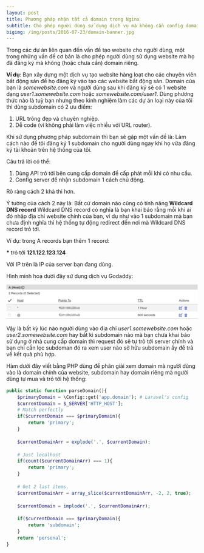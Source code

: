```yaml
---
layout: post
title: Phương pháp nhận tất cả domain trong Nginx
subtitle: Cho phép người dùng sử dụng dịch vụ mà không cần config domain
bigimg: /img/posts/2016-07-23/domain-banner.jpg
---
```


Trong các dự án liên quan đến vấn đề tạo website cho người dùng, một trong những vấn đề cơ bản là cho phép người dùng sử dụng website mà họ đã đăng ký mà không (hoặc chưa cần) domain riêng.

**Ví dụ**: Bạn xây dựng một dịch vụ tạo website hàng loạt cho các chuyên viên bất động sản để họ đăng ký vào tạo các website bất động sản. Domain của bạn là _somewebsite.com_ và người dùng sau khi đăng ký sẽ có 1 website dạng _user1.somewebsite.com_ hoặc _somewebsite.com/user1_. Dùng phương thức nào là tuỳ bạn nhưng theo kinh nghiệm làm các dự án loại này của tôi thì dùng subdomain có 2 ưu điểm:

1. URL trông đẹp và chuyên nghiệp.
2. Dễ code (vì không phải làm việc nhiều với URL router).

Khi sử dụng phương pháp subdomain thì bạn sẽ gặp một vấn đề là: Làm cách nào để tôi đăng ký 1 subdomain cho người dùng ngay khi họ vừa đăng ký tài khoản trên hệ thống của tôi.

Câu trả lời có thể:

1. Dùng API trỏ tới bên cung cấp domain để cấp phát mỗi khi có nhu cầu.
2. Config server để nhận subdomain 1 cách chủ động.

Rõ ràng cách 2 khả thi hơn.

Ý tưởng của cách 2 này là: Bất cứ domain nào cũng có tính năng **Wildcard DNS record**
Wildcard DNS record có nghĩa là bạn khai báo rằng mỗi khi ai đó nhập địa chỉ website chính của bạn, ví dụ như vào 1 subdomain mà bạn chưa định nghĩa thì hệ thống tự động redirect đến nơi mà Wildcard DNS record trỏ tới.

Ví dụ: trong A records bạn thêm 1 record:

**\*** trỏ tới **121.122.123.124**

Với IP trên là IP của server bạn đang dùng.

Hình minh hoạ dưới đây sử dụng dịch vụ Godaddy:

![A record wildcard](/img/posts/2016-07-23/a-record-wildcard.jpg)

Vậy là bất kỳ lúc nào người dùng vào địa chỉ _user1.somewebsite.com_ hoặc _user2.somewebsite.com_ hay bất kì subdomain nào mà bạn chưa khai báo sử dụng ở nhà cung cấp domain thì request đó sẽ tự trỏ tới server chính và bạn chỉ cần lọc subdoman đó ra xem user nào sở hữu subdomain ấy để trả về kết quả phù hợp.

Hàm dưới đây viết bằng PHP dùng để phân giải xem domain mà người dùng vào là domain chính của website, subdomain hay domain riêng mà người dùng tự mua và trỏ tới hệ thống:

```PHP
public static function parseDomain(){
    $primaryDomain = \Config::get('app.domain'); # Laravel's config
    $currentDomain = $_SERVER['HTTP_HOST'];
    # Match perfectly
    if($currentDomain === $primaryDomain){
        return 'primary';
    }

    $currentDomainArr = explode('.', $currentDomain);

    # Just localhost
    if(count($currentDomainArr) === 1){
        return 'primary';
    }

    # Get 2 last items.
    $currentDomainArr = array_slice($currentDomainArr, -2, 2, true);

    $currentDomain = implode('.', $currentDomainArr);

    if($currentDomain === $primaryDomain){
        return 'subdomain';
    }
    return 'personal';
}
```

